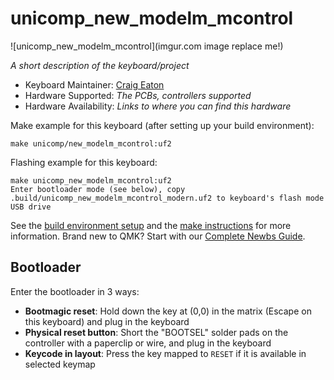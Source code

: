 # unicomp_new_modelm_mcontrol

![unicomp_new_modelm_mcontrol](imgur.com image replace me!)

*A short description of the keyboard/project*

* Keyboard Maintainer: [Craig Eaton](https://github.com/craigeaton)
* Hardware Supported: *The PCBs, controllers supported*
* Hardware Availability: *Links to where you can find this hardware*

Make example for this keyboard (after setting up your build environment):

    make unicomp/new_modelm_mcontrol:uf2

Flashing example for this keyboard:

    make unicomp_new_modelm_mcontrol:uf2
    Enter bootloader mode (see below), copy .build/unicomp_new_modelm_mcontrol_modern.uf2 to keyboard's flash mode USB drive

See the [build environment setup](https://docs.qmk.fm/#/getting_started_build_tools) and the [make instructions](https://docs.qmk.fm/#/getting_started_make_guide) for more information. Brand new to QMK? Start with our [Complete Newbs Guide](https://docs.qmk.fm/#/newbs).

## Bootloader

Enter the bootloader in 3 ways:

* **Bootmagic reset**: Hold down the key at (0,0) in the matrix (Escape on this keyboard) and plug in the keyboard
* **Physical reset button**: Short the "BOOTSEL" solder pads on the controller with a paperclip or wire, and plug in the keyboard
* **Keycode in layout**: Press the key mapped to `RESET` if it is available in selected keymap
